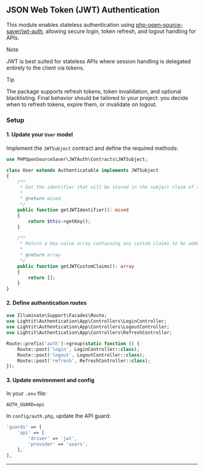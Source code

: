 ## JSON Web Token (JWT) Authentication

This module enables stateless authentication using [php-open-source-saver/jwt-auth](https://github.com/PHP-Open-Source-Saver/jwt-auth), allowing secure login, token refresh, and logout handling for APIs.

> [!NOTE]
> JWT is best suited for stateless APIs where session handling is delegated entirely to the client via tokens.

> [!TIP]
> The package supports refresh tokens, token invalidation, and optional blacklisting. Final behavior should be tailored to your project: you decide when to refresh tokens, expire them, or invalidate on logout.

### Setup

#### 1. Update your `User` model

Implement the `JWTSubject` contract and define the required methods:

```php
use PHPOpenSourceSaver\JWTAuth\Contracts\JWTSubject;

class User extends Authenticatable implements JWTSubject
{
    /**
     * Get the identifier that will be stored in the subject claim of the JWT.
     *
     * @return mixed
     */
    public function getJWTIdentifier(): mixed
    {
        return $this->getKey();
    }

    /**
     * Return a key-value array containing any custom claims to be added to the JWT.
     *
     * @return array
     */
    public function getJWTCustomClaims(): array
    {
        return [];
    }
}
```

#### 2. Define authentication routes

```php
use Illuminate\Support\Facades\Route;
use Lightit\Authentication\App\Controllers\LoginController;
use Lightit\Authentication\App\Controllers\LogoutController;
use Lightit\Authentication\App\Controllers\RefreshController;

Route::prefix('auth')->group(static function () {
    Route::post('login', LoginController::class);
    Route::post('logout', LogoutController::class);
    Route::post('refresh', RefreshController::class);
});
```

#### 3. Update environment and config

In your `.env` file:

```dotenv
AUTH_GUARD=api
```

In `config/auth.php`, update the API guard:

```php
'guards' => [
    'api' => [
        'driver' => 'jwt',
        'provider' => 'users',
    ],
],
```

---
